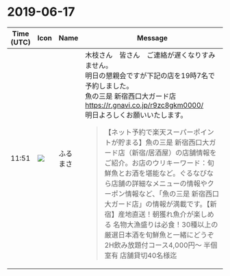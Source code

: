 # 2019-06-17

|Time (UTC)|Icon|Name|Message|
|---|---|---|---|
|11:51|![](https://secure.gravatar.com/avatar/76a0f849e297e2ebb941be896336414e.jpg?s=72&d=https%3A%2F%2Fa.slack-edge.com%2Fdf10d%2Fimg%2Favatars%2Fava_0021-72.png)|ふるまさ|木枝さん　皆さん　ご連絡が遅くなりすみません。<br>明日の懇親会ですが下記の店を19時7名で予約しました。<br>魚の三是 新宿西口大ガード店<br><https://r.gnavi.co.jp/r9zc8gkm0000/><br>明日よろしくお願いいたします。<br><blockquote>【ネット予約で楽天スーパーポイントが貯まる】魚の三是 新宿西口大ガード店（新宿/居酒屋）の店舗情報をご紹介。お店のウリキーワード：旬鮮魚とお酒を堪能など。ぐるなびなら店舗の詳細なメニューの情報やクーポン情報など、「魚の三是 新宿西口大ガード店」の情報が満載です。【新宿】産地直送！朝獲れ魚介が楽しめる 名物大漁盛りは必食！30種以上の厳選日本酒を旬鮮魚と一緒にどうぞ 2H飲み放題付コース4,000円～ 半個室有 店舗貸切40名様迄</blockquote>|
